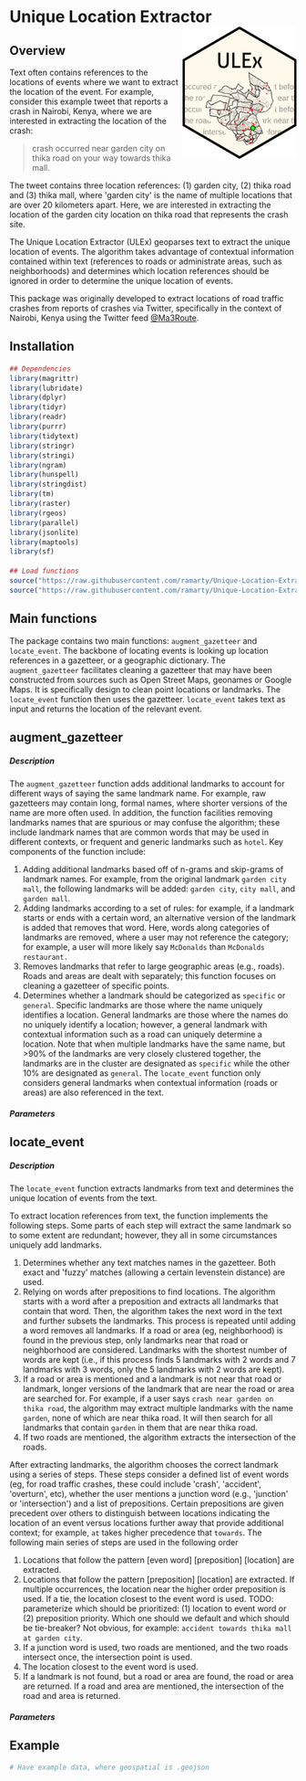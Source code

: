 # Unique Location Extractor <img src="man/figures/logo.png" align="right" width="200" />

## Overview
Text often contains references to the locations of events where we want to extract the location of the event. For example, consider this example tweet that reports a crash in Nairobi, Kenya, where we are interested in extracting the location of the crash:

> crash occurred near garden city on thika road on your way towards thika mall.

The tweet contains three location references: (1) garden city, (2) thika road and (3) thika mall, where 'garden city' is the name of multiple locations that are over 20 kilometers apart. Here, we are interested in extracting the location of the garden city location on thika road that represents the crash site.

The Unique Location Extractor (ULEx) geoparses text to extract the unique location of events. The algorithm takes advantage of contextual information contained within text (references to roads or administrate areas, such as neighborhoods) and determines which location references should be ignored in order to determine the unique location of events.

This package was originally developed to extract locations of road traffic crashes from reports of crashes via Twitter, specifically in the context of Nairobi, Kenya using the Twitter feed [@Ma3Route](https://twitter.com/Ma3Route?ref_src=twsrc%5Egoogle%7Ctwcamp%5Eserp%7Ctwgr%5Eauthor).

## Installation

``` r
## Dependencies
library(magrittr)
library(lubridate)
library(dplyr)
library(tidyr)
library(readr)
library(purrr)
library(tidytext)
library(stringr)
library(stringi)
library(ngram)
library(hunspell)
library(stringdist)
library(tm)
library(raster)
library(rgeos)
library(parallel)
library(jsonlite)
library(maptools)
library(sf)

## Load functions
source("https://raw.githubusercontent.com/ramarty/Unique-Location-Extractor/master/R/helper_functions.R")
source("https://raw.githubusercontent.com/ramarty/Unique-Location-Extractor/master/R/locate_event.R")
```

## Main functions

The package contains two main functions: `augment_gazetteer` and `locate_event`. The backbone of locating events is looking up location references in a gazetteer, or a geographic dictionary. The `augment_gazetteer` facilitates cleaning a gazetteer that may have been constructed from sources such as Open Street Maps, geonames or Google Maps. It is specifically design to clean point locations or landmarks. The `locate_event` function then uses the gazetteer. `locate_event` takes text as input and returns the location of the relevant event.

## augment_gazetteer

##### Description

The `augment_gazetteer` function adds additional landmarks to account for different ways of saying the same landmark name. For example, raw gazetteers may contain long, formal names, where shorter versions of the name are more often used. In addition, the function facilities removing landmarks names that are spurious or may confuse the algorithm; these include landmark names that are common words that may be used in different contexts, or frequent and generic landmarks such as `hotel`. Key components of the function include:

1. Adding additional landmarks based off of n-grams and skip-grams of landmark names. For example, from the original landmark `garden city mall`, the following landmarks will be added: `garden city`, `city mall`, and  `garden mall`.
2. Adding landmarks according to a set of rules: for example, if a landmark starts or ends with a certain word, an alternative version of the landmark is added that removes that word. Here, words along categories of landmarks are removed, where a user may not reference the category; for example, a user will more likely say `McDonalds` than `McDonalds restaurant.`
3. Removes landmarks that refer to large geographic areas (e.g., roads). Roads and areas are dealt with separately; this function focuses on cleaning a gazetteer of specific points.
4. Determines whether a landmark should be categorized as `specific` or `general`. Specific landmarks are those where the name uniquely identifies a location. General landmarks are those where the names do no uniquely identify a location; however, a general landmark with contextual information such as a road can uniquely determine a location. Note that when multiple landmarks have the same name, but >90% of the landmarks are very closely clustered together, the landmarks are in the cluster are designated as `specific` while the other 10% are designated as `general`. The `locate_event` function only considers general landmarks when contextual information (roads or areas) are also referenced in the text.

##### Parameters

## locate_event

##### Description

The `locate_event` function extracts landmarks from text and determines the unique location of events from the text.

To extract location references from text, the function implements the following steps. Some parts of each step will extract the same landmark so to some extent are redundant; however, they all in some circumstances uniquely add landmarks.

1. Determines whether any text matches names in the gazetteer. Both exact and 'fuzzy' matches (allowing a certain levenstein distance) are used.
2. Relying on words after prepositions to find locations. The algorithm starts with a word after a preposition and extracts all landmarks that contain that word. Then, the algorithm takes the next word in the text and further subsets the landmarks. This process is repeated until adding a word removes all landmarks. If a road or area (eg, neighborhood) is found in the previous step, only landmarks near that road or neighborhood are considered. Landmarks with the shortest number of words are kept (i.e., if this process finds 5 landmarks with 2 words and 7 landmarks with 3 words, only the 5 landmarks with 2 words are kept).
3. If a road or area is mentioned and a landmark is not near that road or landmark, longer versions of the landmark that are near the road or area are searched for. For example, if a user says `crash near garden on thika road`, the algorithm may extract multiple landmarks with the name `garden`, none of which are near thika road. It will then search for all landmarks that contain `garden` in them that are near thika road.
4. If two roads are mentioned, the algorithm extracts the intersection of the roads.

After extracting landmarks, the algorithm chooses the correct landmark using a series of steps. These steps consider a defined list of event words (eg, for road traffic crashes, these could include 'crash', 'accident', 'overturn', etc), whether the user mentions a junction word (e.g., 'junction' or 'intersection') and a list of prepositions. Certain prepositions are given precedent over others to distinguish between locations indicating the location of an event versus locations further away that provide additional context; for example, `at` takes higher precedence that `towards`. The following main series of steps are used in the following order

1. Locations that follow the pattern [even word] [preposition] [location] are extracted.
2. Locations that follow the pattern [preposition] [location] are extracted. If multiple occurrences, the location near the higher order preposition is used. If a tie, the location closest to the event word is used. TODO: parameterize which should be prioritized: (1) location to event word or (2) preposition priority. Which one should we default and which should be tie-breaker? Not obvious, for example: `accident towards thika mall at garden city`.
3. If a junction word is used, two roads are mentioned, and the two roads intersect once, the intersection point is used.
4. The location closest to the event word is used.
5. If a landmark is not found, but a road or area are found, the road or area are returned. If a road and area are mentioned, the intersection of the road and area is returned.

##### Parameters


## Example

``` r
# Have example data, where geospatial is .geojson


```
